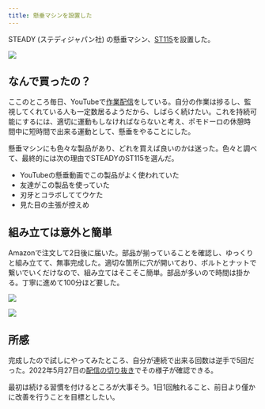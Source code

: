 ```yaml
---
title: 懸垂マシンを設置した
---
```

STEADY (ステディジャパン社) の懸垂マシン、[ST115](https://www.amazon.co.jp/dp/B09K3QQBKH)を設置した。

![](https://lh4.googleusercontent.com/fZr88PQQmroPbw53CqwK9GA9m4YX1nrDFd9YjdFvvOaici4INeGZQGMob_dtjZku5lVodiE12e67JoszrCWiOEt5DvkeQTdsezO55AFAb0oS2rpWC7K01YpWGfgQ5mGt6QJdA3tbjQOCScYXR6BTDWZ2IbltsI4k6zTp8usPpsAaf-MW41J-CKF9unyz)

なんで買ったの？
--------

ここのところ毎日、YouTubeで[作業配信](https://www.youtube.com/c/r7kamura)をしている。自分の作業は捗るし、監視してくれている人も一定数居るようだから、しばらく続けたい。これを持続可能にするには、適切に運動もしなければならないと考え、ポモドーロの休憩時間中に短時間で出来る運動として、懸垂をやることにした。

懸垂マシンにも色々な製品があり、どれを買えば良いのかは迷った。色々と調べて、最終的には次の理由でSTEADYのST115を選んだ。

*   YouTubeの懸垂動画でこの製品がよく使われていた
*   友達がこの製品を使っていた
*   刃牙とコラボしててウケた
*   見た目の主張が控えめ

組み立ては意外と簡単
----------

Amazonで注文して2日後に届いた。部品が揃っていることを確認し、ゆっくりと組み立てて、無事完成した。適切な箇所に穴が開いており、ボルトとナットで繋いでいくだけなので、組み立てはそこそこ簡単。部品が多いので時間は掛かる。丁寧に進めて100分ほど要した。

![](https://lh4.googleusercontent.com/KU7vRazQBYn4NhLt-doSkhPIxA__3hJU5IURxFbOjSWAhT0eXoAMLyrNYG4lZhOkIu3Ripm6TAvpJkG86QH8dlWoIEwoE8B4LRSrVBIE554FoclNqpAbnuOaebTNWFQ0XEmdtJTq6_3aanQQk8yaLZZI8pugltgsm1kmX9Ss6BSNyO3HRpojzFy3-hgS)

![](https://lh6.googleusercontent.com/28podeEyYaCCDS4Qg2YqtYvCHWdAgWf0coDqCrB5brjiw4VNuXdo1Mwnxb2ycLumEPKoxDbpnQbvPUYa7nRkgBbLexBEfN4OFU67dRErb9h9ARbWmXzjHqTaPYoHwP7SeSc7ke62j911QIsTg_v1E5FLf5cB3DhjUxUtk6Cz8pRaYTCXX7vMU0n-XO2D)

所感
--

完成したので試しにやってみたところ、自分が連続で出来る回数は逆手で5回だった。2022年5月27日の[配信の切り抜き](https://www.youtube.com/clip/Ugkxy2NXpdlfZF0kT9s-MoCOrbB1wpWEryK9)でその様子が確認できる。

最初は続ける習慣を付けるところが大事そう。1日1回触れること、前日より僅かに改善を行うことを目標としたい。
